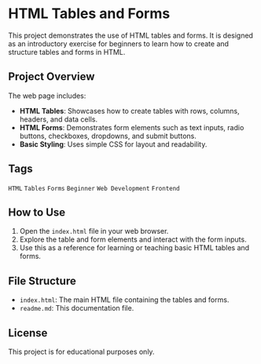 # HTML Tables and Forms

This project demonstrates the use of HTML tables and forms. It is designed as an introductory exercise for beginners to learn how to create and structure tables and forms in HTML.

## Project Overview

The web page includes:

- **HTML Tables**: Showcases how to create tables with rows, columns, headers, and data cells.
- **HTML Forms**: Demonstrates form elements such as text inputs, radio buttons, checkboxes, dropdowns, and submit buttons.
- **Basic Styling**: Uses simple CSS for layout and readability.

## Tags

`HTML` `Tables` `Forms` `Beginner` `Web Development` `Frontend`

## How to Use

1. Open the `index.html` file in your web browser.
2. Explore the table and form elements and interact with the form inputs.
3. Use this as a reference for learning or teaching basic HTML tables and forms.

## File Structure

- `index.html`: The main HTML file containing the tables and forms.
- `readme.md`: This documentation file.

## License

This project is for educational purposes only.
